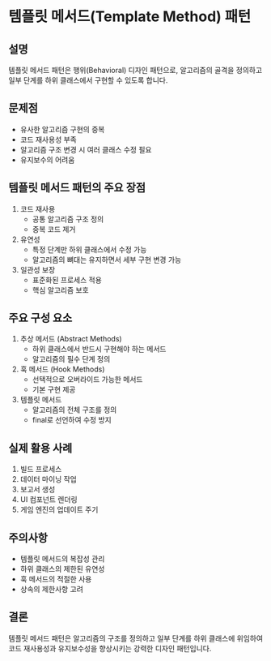 # 템플릿 메서드(Template Method) 패턴

## 설명
템플릿 메서드 패턴은 행위(Behavioral) 디자인 패턴으로, 알고리즘의 골격을 정의하고 일부 단계를 하위 클래스에서 구현할 수 있도록 합니다.

## 문제점
- 유사한 알고리즘 구현의 중복 
- 코드 재사용성 부족 
- 알고리즘 구조 변경 시 여러 클래스 수정 필요 
- 유지보수의 어려움

## 템플릿 메서드 패턴의 주요 장점

1. 코드 재사용
    - 공통 알고리즘 구조 정의 
    - 중복 코드 제거
2. 유연성
   - 특정 단계만 하위 클래스에서 수정 가능 
   - 알고리즘의 뼈대는 유지하면서 세부 구현 변경 가능
3. 일관성 보장
    - 표준화된 프로세스 적용 
    - 핵심 알고리즘 보호

## 주요 구성 요소

1. 추상 메서드 (Abstract Methods)
    - 하위 클래스에서 반드시 구현해야 하는 메서드 
    - 알고리즘의 필수 단계 정의
2. 훅 메서드 (Hook Methods)
    - 선택적으로 오버라이드 가능한 메서드
    - 기본 구현 제공
3. 템플릿 메서드
   - 알고리즘의 전체 구조를 정의
   - final로 선언하여 수정 방지

## 실제 활용 사례
1. 빌드 프로세스 
2. 데이터 마이닝 작업 
3. 보고서 생성 
4. UI 컴포넌트 렌더링 
5. 게임 엔진의 업데이트 주기

## 주의사항
- 템플릿 메서드의 복잡성 관리 
- 하위 클래스의 제한된 유연성 
- 훅 메서드의 적절한 사용 
- 상속의 제한사항 고려

## 결론
템플릿 메서드 패턴은 알고리즘의 구조를 정의하고 일부 단계를 하위 클래스에 위임하여 코드 재사용성과 유지보수성을 향상시키는 강력한 디자인 패턴입니다.